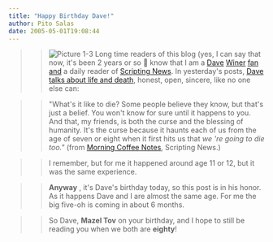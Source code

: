 ```yaml
---
title: "Happy Birthday Dave!"
author: Pito Salas
date: 2005-05-01T19:08:44
---
```



>>

>> ![Picture
1-3](https://i0.wp.com/s3.media.squarespace.com/production/1075723/12829350/weblogs/images/Snoopy.jpg?w=584)
Long time readers of this blog (yes, I can say that now, it's been 2 years or
so 🙂 know that I am a
[Dave](<http://davenet.scripting.com/2000/02/04/howToMakeMoneyOnTheInternet>)
[Winer](</weblogs/archives/000295.html>)
[fan](</weblogs/archives/000575.html>) [and](</weblogs/archives/000343.html>)
a daily reader of [Scripting News](<http://www.scripting.com/>). In
yesterday's posts, [Dave talks about life and
death](<http://archive.scripting.com/2005/05/01#morningCoffeeNotes>), honest,
open, sincere, like no one else can:

>>

>> "What's it like to die? Some people believe they know, but that's just a
belief. You won't know for sure until it happens to you. And that, my friends,
is both the curse and the blessing of humanity. It's the curse because it
haunts each of us from the age of seven or eight when it first hits us that
_we 're going to die too."_ (from [Morning Coffee
Notes](<http://archive.scripting.com/2005/05/01#morningCoffeeNotes>),
Scripting News.)

>>

>> I remember, but for me it happened around age 11 or 12, but it was the same
experience.

>>

>> **Anyway** , it's Dave's birthday today, so this post is in his honor. As
it happens Dave and I are almost the same age. For me the big five-oh is
coming in about 6 months.

>>

>> So Dave, **Mazel Tov** on your birthday, and I hope to still be reading you
when we both are **eighty**!


